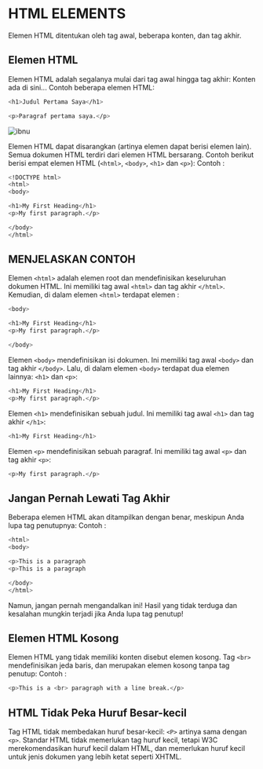 # HTML ELEMENTS
Elemen HTML ditentukan oleh tag awal, beberapa konten, dan tag akhir.
## Elemen HTML
Elemen HTML adalah segalanya mulai dari tag awal hingga tag akhir:
<tagname>Konten ada di sini...</tagname>
Contoh beberapa elemen HTML:
``` sh
<h1>Judul Pertama Saya</h1>
```
``` sh
<p>Paragraf pertama saya.</p>
```

![ibnu](https://github.com/uin-unit/docs-html/blob/main/images/elements.png)

Elemen HTML dapat disarangkan (artinya elemen dapat berisi elemen lain).
Semua dokumen HTML terdiri dari elemen HTML bersarang.
Contoh berikut berisi empat elemen HTML (`<html>`, `<body>`,  `<h1>` dan `<p>`):
Contoh : 
``` sh
<!DOCTYPE html>
<html>
<body>

<h1>My First Heading</h1>
<p>My first paragraph.</p>

</body>
</html>
```
## MENJELASKAN CONTOH
Elemen `<html>` adalah elemen root dan mendefinisikan keseluruhan dokumen HTML.
Ini memiliki tag awal `<html>` dan tag akhir `</html>`.
Kemudian, di dalam elemen `<html>` terdapat elemen <body>:
``` sh
<body>

<h1>My First Heading</h1>
<p>My first paragraph.</p>

</body>
```
Elemen `<body>` mendefinisikan isi dokumen.
Ini memiliki tag awal `<body>` dan tag akhir `</body>`.
Lalu, di dalam elemen `<body>` terdapat dua elemen lainnya: `<h1>` dan `<p>`:
``` sh
<h1>My First Heading</h1>
<p>My first paragraph.</p>
```
Elemen `<h1>` mendefinisikan sebuah judul.
Ini memiliki tag awal `<h1>` dan tag akhir `</h1>`:
``` sh
<h1>My First Heading</h1>
```
Elemen `<p>` mendefinisikan sebuah paragraf.
Ini memiliki tag awal `<p>` dan tag akhir `<p>`:
``` sh
<p>My first paragraph.</p>
```
## Jangan Pernah Lewati Tag Akhir
Beberapa elemen HTML akan ditampilkan dengan benar, meskipun Anda lupa tag penutupnya:
Contoh : 
``` sh
<html>
<body>

<p>This is a paragraph
<p>This is a paragraph

</body>
</html>
```
Namun, jangan pernah mengandalkan ini! Hasil yang tidak terduga dan kesalahan mungkin terjadi jika Anda lupa tag penutup!
## Elemen HTML Kosong
Elemen HTML yang tidak memiliki konten disebut elemen kosong.
Tag `<br>` mendefinisikan jeda baris, dan merupakan elemen kosong tanpa tag penutup:
Contoh : 
``` sh
<p>This is a <br> paragraph with a line break.</p>
```
## HTML Tidak Peka Huruf Besar-kecil
Tag HTML tidak membedakan huruf besar-kecil: `<P>` artinya sama dengan `<p>`.
Standar HTML tidak memerlukan tag huruf kecil, tetapi W3C merekomendasikan huruf kecil dalam HTML, dan memerlukan huruf kecil untuk jenis dokumen yang lebih ketat seperti XHTML.
